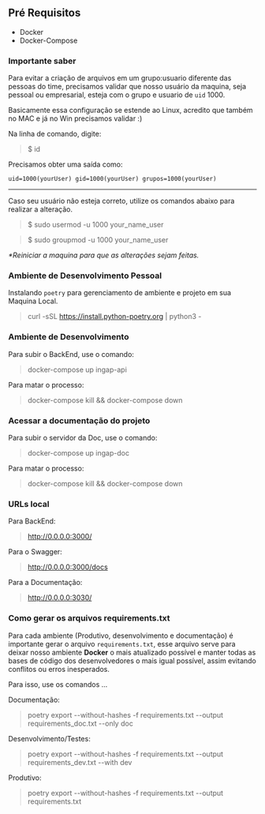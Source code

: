 ## Pré Requisitos
* Docker
* Docker-Compose

### Importante saber

Para evitar a criação de arquivos em um grupo:usuario diferente das pessoas do time, precisamos validar que nosso usuário da maquina, seja pessoal ou empresarial, esteja com o grupo e usuario de `uid` 1000.

Basicamente essa configuração se estende ao Linux, acredito que também no MAC e já no Win precisamos validar :)

Na linha de comando, digite:
> $ id

Precisamos obter uma saída como:

```shell
uid=1000(yourUser) gid=1000(yourUser) grupos=1000(yourUser)
```
___

Caso seu usuário não esteja correto, utilize os comandos abaixo para realizar a alteração.

> $ sudo usermod -u 1000 your_name_user

> $ sudo groupmod -u 1000 your_name_user

_*Reiniciar a maquina para que as alterações sejam feitas._

### Ambiente de Desenvolvimento Pessoal

Instalando `poetry` para gerenciamento de ambiente e projeto em sua Maquina Local.
> curl -sSL https://install.python-poetry.org | python3 -

### Ambiente de Desenvolvimento

Para subir o BackEnd, use o comando:
> docker-compose up ingap-api

Para matar o processo:
> docker-compose kill && docker-compose down

### Acessar a documentação do projeto

Para subir o servidor da Doc, use o comando:
> docker-compose up ingap-doc

Para matar o processo:
> docker-compose kill && docker-compose down

### URLs local

Para BackEnd:
> http://0.0.0.0:3000/

Para o Swagger:
> http://0.0.0.0:3000/docs

Para a Documentação:
> http://0.0.0.0:3030/

### Como gerar os arquivos requirements.txt

Para cada ambiente (Produtivo, desenvolvimento e documentação) é importante gerar o arquivo `requirements.txt`, esse arquivo serve para deixar nosso ambiente **Docker** o mais atualizado possível e manter todas as bases de código dos desenvolvedores o mais igual possível, assim evitando conflitos ou erros inesperados.

Para isso, use os comandos ...

Documentação:
> poetry export --without-hashes -f requirements.txt --output requirements_doc.txt --only doc

Desenvolvimento/Testes:
> poetry export --without-hashes -f requirements.txt --output requirements_dev.txt --with dev

Produtivo:
> poetry export --without-hashes -f requirements.txt --output requirements.txt